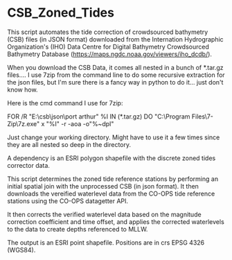 # CSB_Zoned_Tides
This script automates the tide correction of crowdsourced bathymetry (CSB) files (in JSON format) downloaded from the Internation Hydrographic Organization's (IHO) Data Centre for Digital Bathymetry Crowdsourced Bathymetry Database (https://maps.ngdc.noaa.gov/viewers/iho_dcdb/). 

When you download the CSB Data, it comes all nested in a bunch of *.tar.gz files.... I use 7zip from the command line to do some recursive extraction for the json files, but I'm sure there is a fancy way in python to do it... just don't know how. 

Here is the cmd command I use for 7zip: 

FOR /R "E:\csb\json\port arthur\" %I IN (*.tar.gz) DO "C:\Program Files\7-Zip\7z.exe" x "%I" -r -aoa -o"%~dpI"

Just change your working directory. Might have to use it a few times since they are all nested so deep in the directory. 

A dependency is an ESRI polygon shapefile with the discrete zoned tides corrector data. 

This script determines the zoned tide reference stations by performing an initial spatial join with the unprocessed CSB (in json format). It then downloads the vereified waterlevel data from the CO-OPS tide reference stations using the CO-OPS datagetter API.

It then corrects the verified waterlevel data based on the magnitude correction coefficient and time offset, and applies the corrected waterlevels to the data to create depths referenced to MLLW. 

The output is an ESRI point shapefile. Positions are in crs EPSG 4326 (WGS84). 


